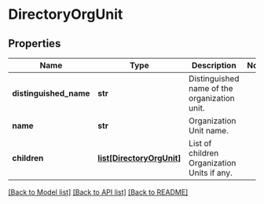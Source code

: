 # DirectoryOrgUnit

## Properties
Name | Type | Description | Notes
------------ | ------------- | ------------- | -------------
**distinguished_name** | **str** | Distinguished name of the organization unit. | 
**name** | **str** | Organization Unit name. | 
**children** | [**list[DirectoryOrgUnit]**](DirectoryOrgUnit.md) | List of children Organization Units if any.  | 

[[Back to Model list]](../README.md#documentation-for-models) [[Back to API list]](../README.md#documentation-for-api-endpoints) [[Back to README]](../README.md)

